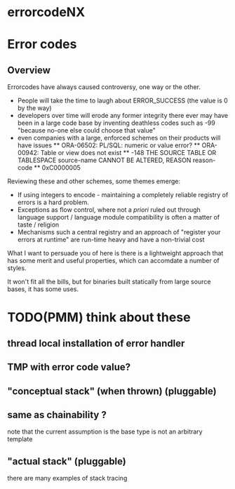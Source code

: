 # errorcodeNX

Error codes
===========

Overview
--------

Errorcodes have always caused controversy, one way or the other.

* People will take the time to laugh about ERROR_SUCCESS (the value is 0 by the way)
* developers over time will erode any former integrity there ever may have been in a large code base by inventing deathless codes such as -99 "because no-one else could choose that value"
* even companies with a large, enforced schemes on their products will have issues
  ** ORA-06502: PL/SQL: numeric or value error?
  ** ORA-00942: Table or view does not exist
  ** -148 THE SOURCE TABLE OR TABLESPACE source-name CANNOT BE ALTERED, REASON reason-code
  ** 0xC0000005
  
Reviewing these and other schemes, some themes emerge:
* If using integers to encode - maintaining a completely reliable registry of errors is a hard problem.
* Exceptions as flow control, where not a _priori_ ruled out through language support / language module compatibility is often a matter of taste / religion
* Mechanisms such a central registry and an approach of "register your errors at runtime" are run-time heavy and have a non-trivial cost

What I want to persuade you of here is there is a lightweight approach that has some merit and useful properties, which can accomdate a number of styles.

It won't fit all the bills, but for binaries built statically from large source bases, it has some uses.

 
 
TODO(PMM) think about these
=========
thread local installation of error handler
------------------------------------------

TMP with error code value?
--------------------------

"conceptual stack" (when thrown) (pluggable)
--------------------------------------------
same as chainability ?
----------------------
note that the current assumption is the base type is not an arbitrary template

"actual stack" (pluggable)
--------------------------
there are many examples of stack tracing 


